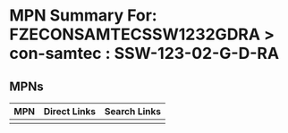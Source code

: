 



# MPN Summary For: FZECONSAMTECSSW1232GDRA > con-samtec : SSW-123-02-G-D-RA

## MPNs
  

|MPN|Direct Links|Search Links|
| :--- | :--- | :--- |
||||
